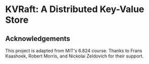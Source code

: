 # KVRaft: A Distributed Key-Value Store

## Acknowledgements
This project is adapted from MIT's 6.824 course. Thanks to Frans Kaashoek, Robert Morris, and Nickolai Zeldovich for their support.

